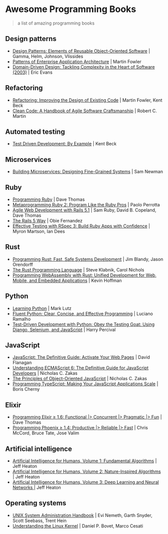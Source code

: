 # Awesome Programming Books

> a list of amazing programming books

## Design patterns

* [Design Patterns: Elements of Reusable Object-Oriented Software](https://amzn.to/325epPM) | Gamma, Helm, Johnson, Vlissides
* [Patterns of Enterprise Application Architecture](https://amzn.to/2HrxQKU) | Martin Fowler
* [Domain-Driven Design: Tackling Complexity in the Heart of Software (2003)](https://amzn.to/2ZvFyOq) | Eric Evans

## Refactoring

* [Refactoring: Improving the Design of Existing Code](https://amzn.to/2KVr7ee) | Martin Fowler, Kent Beck
* [Clean Code: A Handbook of Agile Software Craftsmanship](https://amzn.to/3240HN7) | Robert C. Martin

## Automated testing

* [Test Driven Development: By Example](https://amzn.to/2HtNllt) | Kent Beck

## Microservices

* [Building Microservices: Designing Fine-Grained Systems](https://amzn.to/322txh1) | Sam Newman

## Ruby

* [Programming Ruby](https://amzn.to/325XQ6k) | Dave Thomas
* [Metaprogramming Ruby 2: Program Like the Ruby Pros](https://amzn.to/326Owzi) | Paolo Perrotta
* [Agile Web Development with Rails 5.1](https://amzn.to/2KXopVE) | Sam Ruby, David B. Copeland, Dave Thomas
* [The Rails 5 Way](https://amzn.to/33XIcf6) | Obie Fernandez
* [Effective Testing with RSpec 3: Build Ruby Apps with Confidence](https://amzn.to/2ZrW0ek) | Myron Martson, Ian Dees

## Rust

* [Programming Rust: Fast, Safe Systems Development](https://amzn.to/2HscQU9) | Jim Blandy, Jason Orendorff
* [The Rust Programming Language](https://amzn.to/2Zv9xBO) | Steve Klabnik, Carol Nichols
* [Programming WebAssembly with Rust: Unified Development for Web, Mobile, and Embedded Applications](https://amzn.to/2KVsKsm) | Kevin Hoffman

## Python

* [Learning Python](https://amzn.to/2ZsbeVP) | Mark Lutz
* [Fluent Python: Clear, Concise, and Effective Programming](https://amzn.to/329kP0w) | Luciano Ramalho
* [Test-Driven Development with Python: Obey the Testing Goat: Using Django, Selenium, and JavaScript](https://amzn.to/2LcZ60Q) | Harry Percival

## JavaScript

* [JavaScript: The Definitive Guide: Activate Your Web Pages](https://amzn.to/2zu2Oh6) | David Flanagan
* [Understanding ECMAScript 6: The Definitive Guide for JavaScript Developers](https://amzn.to/2zu2Oh6) | Nicholas C. Zakas
* [The Principles of Object-Oriented JavaScript](https://amzn.to/2Pjd3zm) | Nicholas C. Zakas
* [Programming TypeScript: Making Your JavaScript Applications Scale](https://amzn.to/2ZyfZrU) | Boris Cherny

## Elixir

* [Programming Elixir ≥ 1.6: Functional |> Concurrent |> Pragmatic |> Fun](https://amzn.to/329isuG) | Dave Thomas
* [Programming Phoenix ≥ 1.4: Productive |> Reliable |> Fast](https://amzn.to/2zqTpac) | Chris McCord, Bruce Tate, Jose Valim

## Artificial intelligence

* [Artificial Intelligence for Humans, Volume 1: Fundamental Algorithms](https://amzn.to/2KYOWBO) | Jeff Heaton
* [Artificial Intelligence for Humans, Volume 2: Nature-Inspired Algorithms](https://amzn.to/2KVkoB8) | Jeff Heaton
* [Artificial Intelligence for Humans, Volume 3: Deep Learning and Neural Networks ](https://amzn.to/2ZrJgEz) | Jeff Heaton

## Operating systems

* [UNIX System Administration Handbook](https://amzn.to/2NxRGIh) | Evi Nemeth, Garth Snyder, Scott Seebass, Trent Hein
* [Understanding the Linux Kernel](https://amzn.to/2KYeG1q) | Daniel P. Bovet, Marco Cesati
